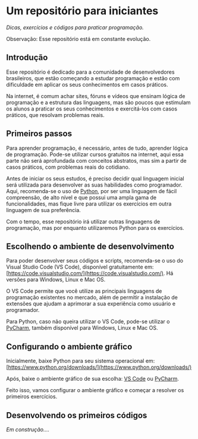 # Um repositório para iniciantes

_Dicas, exercícios e códigos para praticar programação._

Observação: Esse repositório está em constante evolução.

<summary><h2>Introdução</h2></summary>

Esse repositório é dedicado para a comunidade de desenvolvedores brasileiros, que estão começando a estudar programação e estão com dificuldade em aplicar os seus conhecimentos em casos práticos.

Na internet, é comum achar sites, fóruns e vídeos que ensinam lógica de programação e a estrutura das linguagens, mas são poucos que estimulam os alunos a praticar os seus conhecimentos e exercitá-los com casos práticos, que resolvam problemas reais.

<summary><h2>Primeiros passos</h2></summary>

Para aprender programação, é necessário, antes de tudo, aprender lógica de programação. Pode-se utilizar cursos gratuitos na internet, aqui essa parte não será aprofundada com conceitos abstratos, mas sim a partir de casos práticos, com problemas reais do cotidiano.

Antes de iniciar os seus estudos, é preciso decidir qual linguagem inicial será utilizada para desenvolver as suas habilidades como programador. Aqui, recomenda-se o uso de [Python](https://www.python.org/), por ser uma linguagem de fácil compreensão, de alto nível e que possui uma ampla gama de funcionalidades, mas fique livre para utilizar os exercícios em outra linguagem de sua preferência.

Com o tempo, esse repositório irá utilizar outras linguagens de programação, mas por enquanto utilizaremos Python para os exercícios.

<summary><h2>Escolhendo o ambiente de desenvolvimento</h2></summary>

Para poder desenvolver seus códigos e scripts, recomenda-se o uso do Visual Studio Code (VS Code), disponível gratuitamente em: [https://code.visualstudio.com/](https://code.visualstudio.com/). Há versões para Windows, Linux e Mac OS.

O VS Code permite que você utilize as principais linguagens de programação existentes no mercado, além de permitir a instalação de extensões que ajudam a aprimorar a sua experiência como usuário e programador. 

Para Python, caso não queira utilizar o VS Code, pode-se utilizar o [PyCharm](https://www.jetbrains.com/pt-br/pycharm/download/), também disponível para Windows, Linux e Mac OS. 

<summary><h2>Configurando o ambiente gráfico</h2></summary>

Inicialmente, baixe Python para seu sistema operacional em: [https://www.python.org/downloads/](https://www.python.org/downloads/)

Após, baixe o ambiente gráfico de sua escolha: [VS Code](https://code.visualstudio.com/) ou [PyCharm](https://www.jetbrains.com/pt-br/pycharm/download/).

Feito isso, vamos configurar o ambiente gráfico e começar a resolver os primeiros exercícios.

<summary><h2>Desenvolvendo os primeiros códigos</h2></summary>

_Em construção...._
